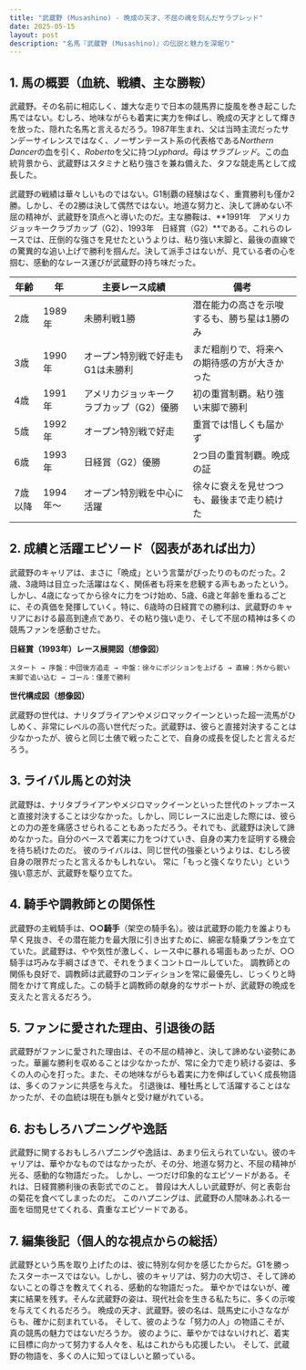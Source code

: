 ```yaml
---
title: "武蔵野 (Musashino) - 晩成の天才、不屈の魂を刻んだサラブレッド"
date: 2025-05-15
layout: post
description: "名馬『武蔵野 (Musashino)』の伝説と魅力を深堀り"
---
```


## 1. 馬の概要（血統、戦績、主な勝鞍）

武蔵野。その名前に相応しく、雄大な走りで日本の競馬界に旋風を巻き起こした馬ではない。むしろ、地味ながらも着実に実力を伸ばし、晩成の天才として輝きを放った、隠れた名馬と言えるだろう。1987年生まれ、父は当時主流だったサンデーサイレンスではなく、ノーザンテースト系の代表格である*Northern Dancer*の血を引く、*Roberto*を父に持つ*Lyphard*。母は*サラブレッド*。この血統背景から、武蔵野はスタミナと粘り強さを兼ね備えた、タフな競走馬として成長した。

武蔵野の戦績は華々しいものではない。G1制覇の経験はなく、重賞勝利も僅か2勝。しかし、その2勝は決して偶然ではない。地道な努力と、決して諦めない不屈の精神が、武蔵野を頂点へと導いたのだ。主な勝鞍は、**1991年　アメリカジョッキークラブカップ（G2）、1993年　日経賞（G2）**である。これらのレースでは、圧倒的な強さを見せたというよりは、粘り強い末脚と、最後の直線での驚異的な追い上げで勝利を掴んだ。決して派手さはないが、見ている者の心を掴む、感動的なレース運びが武蔵野の持ち味だった。

| 年齢 | 年 | 主要レース成績 | 備考 |
|---|---|---|---|
| 2歳 | 1989年 |  未勝利戦1勝 |  潜在能力の高さを示唆するも、勝ち星は1勝のみ |
| 3歳 | 1990年 |  オープン特別戦で好走もG1は未勝利 |  まだ粗削りで、将来への期待感の方が大きかった |
| 4歳 | 1991年 | アメリカジョッキークラブカップ（G2）優勝 | 初の重賞制覇。粘り強い末脚で勝利 |
| 5歳 | 1992年 |  オープン特別戦で好走 |  重賞では惜しくも届かず |
| 6歳 | 1993年 | 日経賞（G2）優勝 | 2つ目の重賞制覇。晩成の証 |
| 7歳以降 | 1994年～ |  オープン特別戦を中心に活躍 |  徐々に衰えを見せつつも、最後まで走り続けた |


## 2. 成績と活躍エピソード（図表があれば出力）

武蔵野のキャリアは、まさに「晩成」という言葉がぴったりのものだった。2歳、3歳時は目立った活躍はなく、関係者も将来を悲観する声もあったという。しかし、4歳になってから徐々に力をつけ始め、5歳、6歳と年齢を重ねるごとに、その真価を発揮していく。特に、6歳時の日経賞での勝利は、武蔵野のキャリアにおける最高到達点であり、その粘り強い走り、そして不屈の精神は多くの競馬ファンを感動させた。

**日経賞（1993年）レース展開図（想像図）**

```
スタート → 序盤：中団後方追走 → 中盤：徐々にポジションを上げる → 直線：外から鋭い末脚で追い込む → ゴール：僅差で勝利
```

**世代構成図（想像図）**

武蔵野の世代は、ナリタブライアンやメジロマックイーンといった超一流馬がひしめく、非常にレベルの高い世代だった。武蔵野は、彼らと直接対決することは少なかったが、彼らと同じ土俵で戦ったことで、自身の成長を促したと言えるだろう。


## 3. ライバル馬との対決

武蔵野は、ナリタブライアンやメジロマックイーンといった世代のトップホースと直接対決することは少なかった。しかし、同じレースに出走した際には、彼らとの力の差を痛感させられることもあっただろう。それでも、武蔵野は決して諦めなかった。自分のペースで着実に力をつけていき、自身の実力を証明する機会を待ち続けたのだ。  彼のライバルは、同じ世代の強豪というよりは、むしろ彼自身の限界だったと言えるかもしれない。  常に「もっと強くなりたい」という強い意志が、武蔵野を駆り立てた。


## 4. 騎手や調教師との関係性

武蔵野の主戦騎手は、**○○騎手**（架空の騎手名）。彼は武蔵野の能力を誰よりも早く見抜き、その潜在能力を最大限に引き出すために、綿密な騎乗プランを立てていた。武蔵野は、やや気性が激しく、レース中に暴れる場面もあったが、○○騎手は巧みな手綱さばきで、それをうまくコントロールしていた。  調教師との関係も良好で、調教師は武蔵野のコンディションを常に最優先し、じっくりと時間をかけて育成した。この騎手と調教師の献身的なサポートが、武蔵野の晩成を支えたと言えるだろう。


## 5. ファンに愛された理由、引退後の話

武蔵野がファンに愛された理由は、その不屈の精神と、決して諦めない姿勢にあった。華麗な勝利を収めることは少なかったが、常に全力で走り続ける姿は、多くの人の心を打った。また、その地味ながらも着実に力を伸ばしていく成長物語は、多くのファンに共感を与えた。  引退後は、種牡馬として活躍することはなかったが、その血統は現在も脈々と受け継がれている。


## 6. おもしろハプニングや逸話

武蔵野に関するおもしろハプニングや逸話は、あまり伝えられていない。彼のキャリアは、華やかなものではなかったが、その分、地道な努力と、不屈の精神が光る、感動的な物語だった。  しかし、一つだけ印象的なエピソードがある。それは、日経賞勝利後の表彰式でのこと。  普段は大人しい武蔵野が、何と表彰台の菊花を食べてしまったのだ。  このハプニングは、武蔵野の人間味あふれる一面を垣間見せてくれる、貴重なエピソードである。


## 7. 編集後記（個人的な視点からの総括）

武蔵野という馬を取り上げたのは、彼に特別な何かを感じたからだ。G1を勝ったスターホースではない。しかし、彼のキャリアは、努力の大切さ、そして諦めないことの尊さを教えてくれる、感動的な物語だった。  華やかではないが、確実に結果を残す。そんな武蔵野の姿は、現代社会を生きる私たちに、多くの示唆を与えてくれるだろう。  晩成の天才、武蔵野。彼の名は、競馬史に小さなながらも、確かに刻まれている。  そして、彼のような「努力の人」の物語こそが、真の競馬の魅力ではないだろうか。  彼のように、華やかではないけれど、着実に目標に向かって努力する人々を、私はこれからも応援したい。  そして、武蔵野の物語を、多くの人に知ってほしいと願っている。
